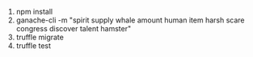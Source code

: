 
1) npm install
2) ganache-cli -m "spirit supply whale amount human item harsh scare congress discover talent hamster"
3) truffle migrate
4) truffle test

